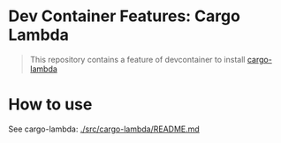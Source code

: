 # Dev Container Features: Cargo Lambda

> This repository contains a feature of devcontainer to install [cargo-lambda](https://www.cargo-lambda.info/)


# How to use

See cargo-lambda: [./src/cargo-lambda/README.md](Readme)
